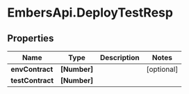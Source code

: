 # EmbersApi.DeployTestResp

## Properties
Name | Type | Description | Notes
------------ | ------------- | ------------- | -------------
**envContract** | **[Number]** |  | [optional] 
**testContract** | **[Number]** |  | 
